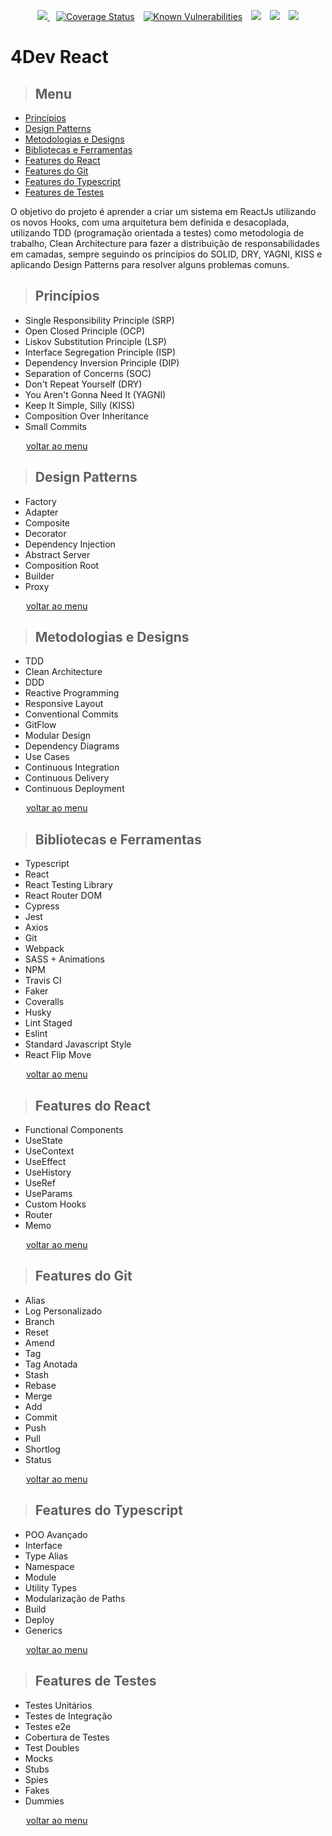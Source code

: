 <p align="center">
<a href="https://coveralls.io/github/wagnersantos/4devs?branch=master"><img src="https://travis-ci.com/wagnersantos/4devs.svg?branch=master">
<a style="margin-left:10px;" href='https://coveralls.io/github/wagnersantos/4devs?branch=master'><img src='https://coveralls.io/repos/github/wagnersantos/4devs/badge.svg?branch=master' alt='Coverage Status' /></a>
<a style="margin-left:10px;" href="https://snyk.io/test/github/wagnersantos/4devs?targetFile=package.json"><img src="https://snyk.io/test/github/wagnersantos/4devs/badge.svg?targetFile=package.json" alt="Known Vulnerabilities" data-canonical-src="https://snyk.io/test/github/wagnersantos/4devs?targetFile=package.json" style="max-width:100%;"></a>
<a style="margin-left:10px;" href="http://standardjs.com"><img src="https://img.shields.io/badge/code%20style-standard-brightgreen.svg"></a>
<a style="margin-left:10px;" href="https://opensource.org/licenses/"><img src="https://img.shields.io/badge/License-GPL%20v3-yellow.svg" /></a>
<a style="margin-left:10px;" href="https://opensource.org/"><img src="https://badges.frapsoft.com/os/v1/open-source.svg?v=103"></a>

</p>

# **4Dev React**

> ## Menu

<ul>
  <li><a href="#PrincIpios">Princípios</a></li>
  <li><a href="#design-patterns">Design Patterns</a></li>
  <li><a href="#metodologias-e-designs">Metodologias e Designs</a></li>
  <li><a href="#bibliotecas-e-ferramentas">Bibliotecas e Ferramentas</a></li>
  <li><a href="#features-do-react">Features do React</a></li>
  <li><a href="#features-do-git">Features do Git</a></li>
  <li><a href="#features-do-typescript">Features do Typescript</a></li>
  <li><a href="#features-de-testes">Features de Testes</a></li>
</ul>

O objetivo do projeto é aprender a criar um sistema em ReactJs utilizando os novos Hooks, com uma arquitetura bem definida e desacoplada, utilizando TDD (programação orientada a testes) como metodologia de trabalho, Clean Architecture para fazer a distribuição de responsabilidades em camadas, sempre seguindo os princípios do SOLID, DRY, YAGNI, KISS e aplicando Design Patterns para resolver alguns problemas comuns.

> ## Princípios

- Single Responsibility Principle (SRP)
- Open Closed Principle (OCP)
- Liskov Substitution Principle (LSP)
- Interface Segregation Principle (ISP)
- Dependency Inversion Principle (DIP)
- Separation of Concerns (SOC)
- Don't Repeat Yourself (DRY)
- You Aren't Gonna Need It (YAGNI)
- Keep It Simple, Silly (KISS)
- Composition Over Inheritance
- Small Commits

<span style="margin:0 25px;"><a href="#menu">voltar ao menu</a></span>

> ## Design Patterns

- Factory
- Adapter
- Composite
- Decorator
- Dependency Injection
- Abstract Server
- Composition Root
- Builder
- Proxy

<span style="margin:0 25px;"><a href="#menu">voltar ao menu</a></span>

> ## Metodologias e Designs

- TDD
- Clean Architecture
- DDD
- Reactive Programming
- Responsive Layout
- Conventional Commits
- GitFlow
- Modular Design
- Dependency Diagrams
- Use Cases
- Continuous Integration
- Continuous Delivery
- Continuous Deployment

<span style="margin:0 25px;"><a href="#menu">voltar ao menu</a></span>

> ## Bibliotecas e Ferramentas

- Typescript
- React
- React Testing Library
- React Router DOM
- Cypress
- Jest
- Axios
- Git
- Webpack
- SASS + Animations
- NPM
- Travis CI
- Faker
- Coveralls
- Husky
- Lint Staged
- Eslint
- Standard Javascript Style
- React Flip Move

<span style="margin:0 25px;"><a href="#menu">voltar ao menu</a></span>

> ## Features do React

- Functional Components
- UseState
- UseContext
- UseEffect
- UseHistory
- UseRef
- UseParams
- Custom Hooks
- Router
- Memo

<span style="margin:0 25px;"><a href="#menu">voltar ao menu</a></span>

> ## Features do Git

- Alias
- Log Personalizado
- Branch
- Reset
- Amend
- Tag
- Tag Anotada
- Stash
- Rebase
- Merge
- Add
- Commit
- Push
- Pull
- Shortlog
- Status

<span style="margin:0 25px;"><a href="#menu">voltar ao menu</a></span>

> ## Features do Typescript

- POO Avançado
- Interface
- Type Alias
- Namespace
- Module
- Utility Types
- Modularização de Paths
- Build
- Deploy
- Generics

<span style="margin:0 25px;"><a href="#menu">voltar ao menu</a></span>

> ## Features de Testes

- Testes Unitários
- Testes de Integração
- Testes e2e
- Cobertura de Testes
- Test Doubles
- Mocks
- Stubs
- Spies
- Fakes
- Dummies

<span style="margin:0 25px;"><a href="#menu">voltar ao menu</a></span>
